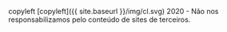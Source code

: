 copyleft [copyleft]({{ site.baseurl }}/img/cl.svg) 2020 - Não nos responsabilizamos pelo conteúdo de sites de terceiros.